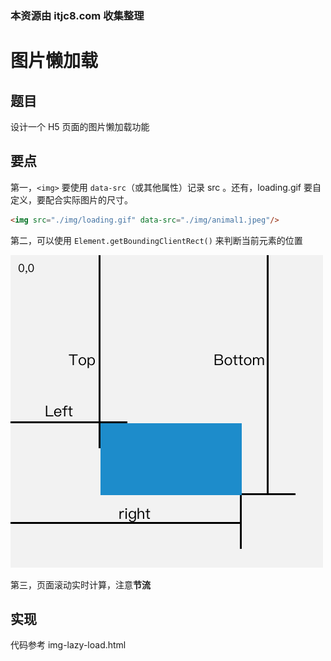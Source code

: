 ### 本资源由 itjc8.com 收集整理
# 图片懒加载

## 题目

设计一个 H5 页面的图片懒加载功能

## 要点

第一，`<img>` 要使用 `data-src`（或其他属性）记录 src 。还有，loading.gif 要自定义，要配合实际图片的尺寸。

```html
<img src="./img/loading.gif" data-src="./img/animal1.jpeg"/>
```

第二，可以使用 `Element.getBoundingClientRect()` 来判断当前元素的位置

![](./img/rect.png)

第三，页面滚动实时计算，注意**节流**

## 实现

代码参考 img-lazy-load.html
